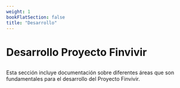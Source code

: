 ```yaml
---
weight: 1
bookFlatSection: false
title: "Desarrollo"
---
```


# Desarrollo Proyecto Finvivir

## 

Esta sección incluye documentación sobre diferentes áreas que son fundamentales para el desarrollo del Proyecto Finvivir. 

 



